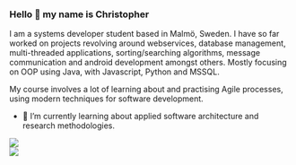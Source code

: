 ### Hello 👋 my name is Christopher

I am a systems developer student based in Malmö, Sweden. I have so far worked on projects revolving around webservices, database management, multi-threaded applications, sorting/searching algorithms, message communication and android development amongst others. Mostly focusing on OOP using Java, with Javascript, Python and MSSQL.

My course involves a lot of learning about and practising Agile processes, using modern techniques for software development.

- 🌱 I’m currently learning about applied software architecture and research methodologies.

<!--
**krilleellerstoffe/krilleellerstoffe** is a ✨ _special_ ✨ repository because its `README.md` (this file) appears on your GitHub profile.

Here are some ideas to get you started:

- 🔭 I’m currently working on ...
- 🌱 I’m currently learning about ... 
- 👯 I’m looking to collaborate on ...
- 🤔 I’m looking for help with ...
- 💬 Ask me about ...
- 📫 How to reach me: ...
- 😄 Pronouns: ...
- ⚡ Fun fact: ...

# 📊 GitHub Stats :

![](https://github-readme-streak-stats.herokuapp.com/?user=krilleellerstoffe&theme=transparent&hide_border=true)<br/>
-->

![](https://github-readme-stats.vercel.app/api?username=krilleellerstoffe&theme=transparent&hide_border=true&include_all_commits=true&count_private=true)<br/>
![](https://github-readme-stats.vercel.app/api/top-langs/?username=krilleellerstoffe&theme=transparent&hide_border=true&include_all_commits=true&count_private=true&layout=compact)

